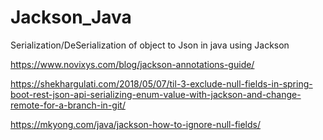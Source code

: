 # Jackson_Java
Serialization/DeSerialization of object to Json in java using Jackson

https://www.novixys.com/blog/jackson-annotations-guide/

https://shekhargulati.com/2018/05/07/til-3-exclude-null-fields-in-spring-boot-rest-json-api-serializing-enum-value-with-jackson-and-change-remote-for-a-branch-in-git/

https://mkyong.com/java/jackson-how-to-ignore-null-fields/
